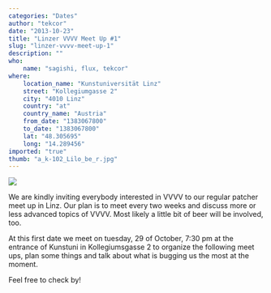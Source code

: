 ```yaml
---
categories: "Dates"
author: "tekcor"
date: "2013-10-23"
title: "Linzer VVVV Meet Up #1"
slug: "linzer-vvvv-meet-up-1"
description: ""
who: 
    name: "sagishi, flux, tekcor"
where: 
    location_name: "Kunstuniversität Linz"
    street: "Kollegiumgasse 2"
    city: "4010 Linz"
    country: "at"
    country_name: "Austria"
    from_date: "1383067800"
    to_date: "1383067800"
    lat: "48.305695"
    long: "14.289456"
imported: "true"
thumb: "a_k-102_Lilo_be_r.jpg"
---
```



![](a_k-102_Lilo_be_r.jpg) 

We are kindly inviting everybody interested in VVVV to our regular patcher meet up in Linz. Our plan is to meet every two weeks and discuss more or less advanced topics of VVVV. Most likely a little bit of beer will be involved, too.

At this first date we meet on tuesday, 29 of October, 7:30 pm at the entrance of Kunstuni in Kollegiumsgasse 2 to organize the following meet ups, plan some things and talk about what is bugging us the most at the moment.

Feel free to check by!
